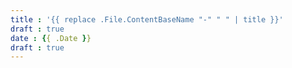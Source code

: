 ```yaml
---
title : '{{ replace .File.ContentBaseName "-" " " | title }}'
draft : true
date : {{ .Date }}
draft : true
---
```

